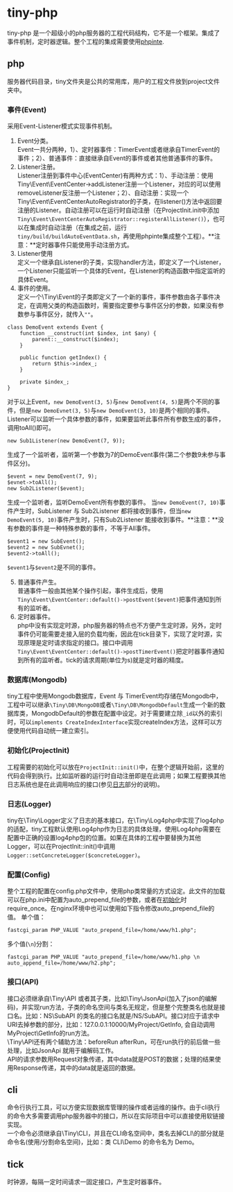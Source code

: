 # tiny-php

tiny-php 是一个超级小的php服务器的工程代码结构，它不是一个框架。集成了事件机制，定时器逻辑。整个工程的集成需要使用[phpinte](https://github.com/xpwu/php-integrate).

## php
服务器代码目录，tiny文件夹是公共的常用库，用户的工程文件放到project文件夹中。

### <a name="Event"></a>事件(Event)
采用Event-Listener模式实现事件机制。 
 
1. Event分类。   
Event一共分两种，1）、定时器事件：TimerEvent或者继承自TimerEvent的事件；2）、普通事件：直接继承自Event的事件或者其他普通事件的事件。  
2. Listener注册。  
Listener注册到事件中心(EventCenter)有两种方式：1）、手动注册：使用Tiny\Event\EventCenter->addListener注册一个Listener，对应的可以使用removeListener反注册一个Listener；2）、自动注册：实现一个Tiny\Event\EventCenterAutoRegistrator的子类，在listener()方法中返回要注册的Listener。自动注册可以在运行时自动注册（在ProjectInit.init中添加`Tiny\Event\EventCenterAutoRegistrator::registerAllListener()`），也可以在集成时自动注册（在集成之前，运行`tiny/build/buildAutoEventData.sh`，再使用phpinte集成整个工程）。**注意：**定时器事件只能使用手动注册方式。   
3. Listener使用   
定义一个继承自Listener的子类，实现handler方法，即定义了一个Listener，一个Listener只能监听一个具体的Event，在Listener的构造函数中指定监听的具体Event。
4. 事件的使用。   
定义一个\Tiny\Event的子类即定义了一个新的事件，事件参数由各子事件决定，在调用父类的构造函数时，需要指定要参与事件区分的参数，如果没有参数参与事件区分，就传入`""`。 
  
```
class DemoEvent extends Event {
	function __construct(int $index, int $any) {
		parent::__construct($index);
 	}

	public function getIndex() {
		return $this->index_;
	}

	private $index_;
}  

```
对于以上Event，`new DemoEvent(3, 5)`与`new DemoEvent(4, 5)`是两个不同的事件，但是`new DemoEvnet(3, 5)`与`new DemoEvent(3, 10)`是两个相同的事件。Listener可以监听一个具体参数的事件，如果要监听此事件所有参数生成的事件，调用toAll()即可。

```
new Sub1Listener(new DemoEvent(7, 9));
```
生成了一个监听者，监听第一个参数为7的DemoEvent事件(第二个参数9未参与事件区分)。

```
$event = new DemoEvent(7, 9);
$evnet->toAll();
new Sub2Listener($event);
```
生成一个监听者，监听DemoEvent所有参数的事件。
当`new DemoEvent(7, 10)`事件产生时，SubListener 与 Sub2Listener 都将接收到事件，但当`new DemoEvent(5, 10)`事件产生时，只有Sub2Listener 能接收到事件。**注意：**没有参数的事件是一种特殊参数的事件，不等于All事件。   

```
$event1 = new SubEvent();
$event2 = new SubEvnet();
$event2->toAll();
```
`$event1`与`$event2`是不同的事件。   
   
5. 普通事件产生。   
普通事件一般由其他某个操作引起，事件生成后，使用`Tiny\Event\EventCenter::default()->postEvent($event)`把事件通知到所有的监听者。   
6. 定时器事件。    
php中没有实现定时源，php服务器的特点也不方便产生定时源，另外，定时事件仍可能需要走接入层的负载均衡，因此在tick目录下，实现了定时源，实现原理是定时请求指定的接口。接口中调用`Tiny\Event\EventCenter::default()->postTimerEvent()`把定时器事件通知到所有的监听者。tick的请求周期(单位为s)就是定时器的精度。

### <a name="Mongodb"></a>数据库(Mongodb)
tiny工程中使用Mongodb数据库，Event 与 TimerEvent均存储在Mongodb中，工程中可以继承`\Tiny\DB\MongoDB`或者`\Tiny\DB\MongodbDefault`生成一个新的数据库类，MongodbDefault的参数在配置中设定。对于需要建立除`_id`以外的索引时，可以`implements CreateIndexInterface`实现createIndex方法，这样可以方便使用代码自动统一建立索引。


### <a name="ProjectInit"></a>初始化(ProjectInit)
工程需要的初始化可以放在`ProjectInit::init()`中，在整个逻辑开始前，这里的代码会得到执行。比如监听器的运行时自动注册即是在此调用；如果工程要换其他日志系统也是在此调用响应的接口(参见[日志](#Logger)部分的说明)。

### <a name="Logger"></a>日志(Logger)
tiny在\Tiny\Logger定义了日志的基本接口，在\Tiny\Log4php中实现了log4php的适配，tiny工程默认使用Log4php作为日志的具体处理，使用Log4php需要在配置中正确的设置log4php包的位置。如果在具体的工程中要替换为其他Logger，可以在ProjectInit::init()中调用`Logger::setConcreteLogger($concreteLogger)`。

### <a name="Config"></a>配置(Config)
整个工程的配置在config.php文件中，使用php类常量的方式设定。此文件的加载可以在php.ini中配置为auto_prepend_file的参数，或者在[初始化](#ProjectInit)时require_once。在nginx环境中也可以使用如下指令修改auto_prepend_file的值。
单个值：

```
fastcgi_param PHP_VALUE "auto_prepend_file=/home/www/h1.php";
```
多个值(`\n`)分割：
```
fastcgi_param PHP_VALUE "auto_prepend_file=/home/www/h1.php \n auto_append_file=/home/www/h2.php";
```

### 接口(API)
接口必须继承自\Tiny\API 或者其子类，比如\Tiny\JsonApi(加入了json的编解码)，并实现run方法，子类的命名空间与类名无规定，但是整个完整类名也就是接口名。比如：NS\SubAPI 的类名的接口名就是/NS/SubAPI。接口对应于请求中URI去掉参数的部分，比如：127.0.0.1:10000/MyProject/GetInfo, 会自动调用 MyProject\GetInfo的run方法。   
\Tiny\API还有两个辅助方法：beforeRun afterRun，可在run执行的前后做一些处理，比如JsonApi 就用于编解码工作。   
API的请求参数用Request对象传递，其中data就是POST的数据；处理的结果使用Response传递，其中的data就是返回的数据。

## cli
命令行执行工具，可以方便实现数据库管理的操作或者运维的操作。由于cli执行的命令大多需要调用php服务器中的接口，所以在实际项目中可以直接使用软链接实现。   
一个命令必须继承自\Tiny\CLI，并且在CLI命名空间中，类名去掉CLI\的部分就是命令名(使用/分割命名空间)，比如：类 CLI\Demo 的命令名为 Demo。

## tick
时钟源，每隔一定时间请求一固定接口，产生定时器事件。




